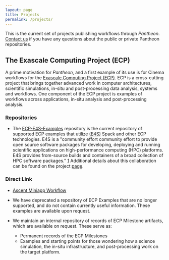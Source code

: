 ```yaml
---
layout: page
title: Projects 
permalink: /projects/
---
```


This is the current set of projects publishing workflows through *Pantheon*. 
[Contact us](mailto:pantheon-help@lanl.gov) if you have any questions about the public or private Pantheon repositories.

## The Exascale Computing Project (ECP)

A prime motivation for *Pantheon*, and a first example of its use is for Cinema workflows for the [Exascale Computing Project (ECP)](https://www.exascaleproject.org/). ECP is a cross-cutting project that brings together advanced work in computer architectures, scientific simulations, in-situ and post-processing data analysis, systems and workflows. One component of the ECP project is examples of workflows across applications, in-situ analysis and post-processing analysis. 

### Repositories
- The [ECP-E4S-Examples](https://github.com/pantheonscience/ECP-E4S-Examples) repository is the current repository of supported ECP examples that utilize 
[(E4S)](https://e4s.io/) Spack and other ECP technologies.
E4S is a "community effort community effort to provide open source software packages for developing, deploying and running scientific applications on high-performance computing (HPC) platforms. E4S provides from-source builds and containers of a broad collection of HPC software packages." [1](https://e4s.io/) Additional details about this collaboration can be found on the project [page](/projects/e4s).

### Direct Link
- [Ascent Miniapp Workflow](https://github.com/cinemascienceworkflows/2020-08_miniapp-example/tree/8c6ddc49e58a53db77c62785467022177a979789)

- We have deprecated a repository of ECP Examples that are no longer supported, and do not contain currently useful information. These examples are available upon request.

- We maintain an internal repository of records of ECP Milestone artifacts, which are available on request. These serve as:
    - Permanent records of the ECP Milestones
    - Examples and starting points for those wondering how a science simulation, the in-situ infrastructure, and post-processing work on the target platform.

